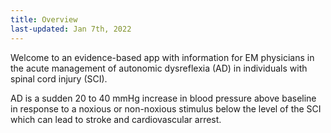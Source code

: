 ```yaml
---
title: Overview
last-updated: Jan 7th, 2022
--- 
```

Welcome to an evidence-based app with information for EM physicians in the acute management of autonomic dysreflexia (AD) in individuals with spinal cord injury (SCI). 

AD is a sudden 20 to 40 mmHg increase in blood pressure above baseline in response to a noxious or non-noxious stimulus below the level of the SCI which can lead to stroke and cardiovascular arrest.
